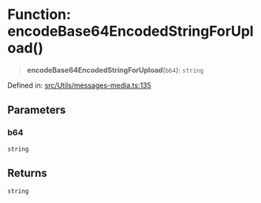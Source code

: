# Function: encodeBase64EncodedStringForUpload()

> **encodeBase64EncodedStringForUpload**(`b64`): `string`

Defined in: [src/Utils/messages-media.ts:135](https://github.com/Fokusdotid/Baileys/blob/039f28db78950e3bac7c407f144ea390dcdf207d/src/Utils/messages-media.ts#L135)

## Parameters

### b64

`string`

## Returns

`string`
